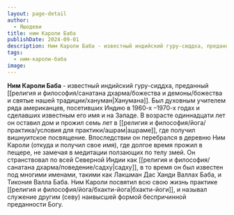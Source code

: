 ```yaml
---
layout: page-detail
author:
  - Яшодеви
title: ним Кароли Баба
publishDate: 2024-09-01
description: Ним Кароли Баба - известный индийский гуру-сиддха, преданный Ханумана. Был духовным учителем ряда американцев, посетивших Индию в 1960-х –1970-х годах и сделавших известным его имя и на Западе.
tags:
  - ним-кароли-баба
image:
---
```

**Ним Кароли Баба** - известный индийский гуру-сиддха, преданный [[религия и философия/санатана дхарма/божества и демоны/божества и святые нашей традиции/хануман|Ханумана]]. Был духовным учителем ряда американцев, посетивших Индию в 1960-х –1970-х годах и сделавших известным его имя и на Западе. В возрасте одиннадцати лет он оставил дом и прожил семь лет в [[религия и философия/йога/практика/условия для практики/ашрам|ашраме]], где получил вишнуитское посвящение. Впоследствии он перебрался в деревню Ним Кароли (откуда и получил свое имя), где долгое время прожил в пещере, не замечая в медитации ползающих по телу змей. Он странствовал по всей Северной Индии как [[религия и философия/санатана дхарма/поведение/садху|садху]], в то время он был известен под многими именами, такими как Лакшман Дас Ханди Валлах Баба, и Тикония Валла Баба. Ним Кароли посвятил всю свою жизнь практике [[религия и философия/йога/бхакти-йога|бхакти-йоги]], и называл служение другим (севу) наивысшей формой беспричинной преданности Богу.

